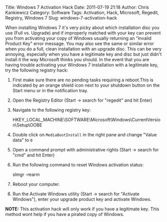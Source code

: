 Title: Windows 7 Activation Hack
Date: 2011-07-19 21:18
Author: Chris Kankiewicz
Category: Software
Tags: Activation, Hack, Microsoft, Regedit, Registry, Windows 7
Slug: windows-7-activation-hack

When installing Windows 7 it's very picky about which installation disc you use
(Full vs. Upgrade) and if improperly matched with your key can prevent you from
activating your copy of Windows usually returning an "Invalid Product Key" error
message.  You may also see the same or similar error when you do a full, clean
installation with an upgrade disc.  This can be very annoying, especially when
you have a legitimate key and disc but just didn't install it the way Microsoft
thinks you should.  In the event that you are having trouble activating your
Windows 7 installation with a legitimate key, try the following registry hack:

  1. First make sure there are no pending tasks requiring a reboot.This is
     indicated by an orange shield icon next to your shutdown button on the
     Start menu or in the notification tray.
  2. Open the Registry Editor (Start ->  search for "regedit" and hit Enter)
  3. Navigate to the following registry key:

        HKEY_LOCAL_MACHINE\SOFTWARE\Microsoft\Windows\CurrentVersion\Setup\OOBE

  4. Double click on `MediaBootInstall` in the right pane and change
     "Value data" to `0`
  5. Open a command prompt with administrative rights (Start ->  search for
     "cmd" and hit Enter)
  6. Run the following command to reset Windows activation status:

        slmgr -rearm

  7. Reboot your computer.
  8. Run the Activate Windows utility (Start -> search for "Activate Windows"),
     enter your upgrade product key and activate Windows.

**NOTE:** This activation hack will only work if you have a legitimate key.
This method wont help if you have a pirated copy of Windows.
